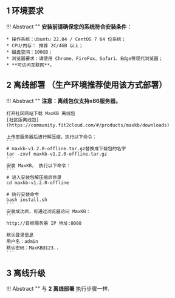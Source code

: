 
## 1 环境要求

!!! Abstract ""
    **安装前请确保您的系统符合安装条件：**

    * 操作系统：Ubuntu 22.04 / CentOS 7 64 位系统；
    * CPU/内存： 推荐 2C/4GB 以上；
    * 磁盘空间：100GB；
    * 浏览器要求：请使用 Chrome、FireFox、Safari、Edge等现代浏览器；
    * **可访问互联网**。


## 2 离线部署 （生产环境推荐使用该方式部署）

!!! Abstract ""
    **注意：离线包仅支持x86服务器。**

    打开社区网站下载 MaxKB 离线包
    [社区版离线包](https://community.fit2cloud.com/#/products/maxkb/downloads)

    上传至服务器后进行解压缩，执行以下命令：
    ```
    # maxkb-v1.2.0-offline.tar.gz替换成下载包的名字  
    tar -zxvf maxkb-v1.2.0-offline.tar.gz
    ```
    安装 MaxKB， 执行以下命令：
    ```
    # 进入安装包解压缩后目录  
    cd maxkb-v1.2.0-offline

    # 执行安装命令
    bash install.sh
    ```
    安装成功后，可通过浏览器访问 MaxKB：
    ```
    http://目标服务器 IP 地址:8080

    默认登录信息
    用户名：admin
    默认密码：MaxKB@123..
    ```



## 3 离线升级 
!!! Abstract ""
    与 **2 离线部署** 执行步骤一样. 

